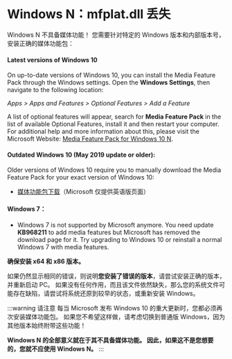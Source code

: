 # Windows N：mfplat.dll 丢失

Windows N 不具备媒体功能！ 您需要针对特定的 Windows 版本和内部版本号，安装正确的媒体功能包：

#### Latest versions of Windows 10
On up-to-date versions of Windows 10, you can install the Media Feature Pack through the Windows settings. Open the **Windows Settings**, then navigate to the following location:

*Apps > Apps and Features > Optional Features > Add a Feature*

A list of optional features will appear, search for **Media Feature Pack** in the list of available Optional Features, install it and then restart your computer. For additional help and more information about this, please visit the Microsoft Website: [Media Feature Pack for Windows 10 N](https://support.microsoft.com/en-us/help/4516397/media-feature-pack-for-windows-10-n-november-2019).

#### Outdated Windows 10 (May 2019 update or older):
Older versions of Windows 10 require you to manually download the Media Feature Pack for your exact version of Windows 10:
  * [媒体功能包下载](https://www.microsoft.com/en-us/software-download/mediafeaturepack)（Microsoft 仅提供英语版页面）

#### Windows 7：
  * Windows 7 is not supported by Microsoft anymore. You need update **KB968211** to add media features but Microsoft has removed the download page for it. Try upgrading to Windows 10 or reinstall a normal Windows 7 with media features.

**确保安装 x64 和 x86 版本。**

如果仍然显示相同的错误，则说明**您安装了错误的版本**，请尝试安装正确的版本，并重新启动 PC。 如果没有任何作用，而且该文件依然缺失，那么您的系统文件可能存在缺陷，请尝试将系统还原到较早的状态，或重新安装 Windows。

:::warning
请注意 每当 Microsoft 发布 Windows 10 的重大更新时，您都必须再次安装媒体功能包。 如果您不希望这样做，请考虑切换到普通版 Windows，因为其他版本始终附带这些功能！

**Windows N 的全部意义就在于其不具备媒体功能。 因此，如果这不是您想要的，您就不应使用 Windows N。**
:::